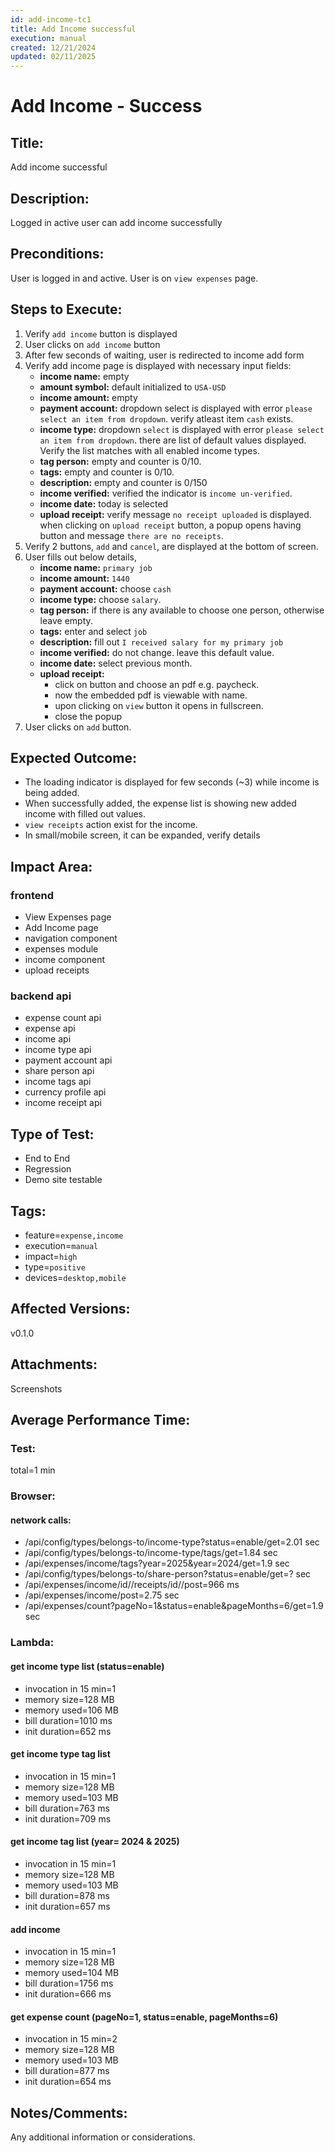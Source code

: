 ```yaml
---
id: add-income-tc1
title: Add Income successful
execution: manual
created: 12/21/2024
updated: 02/11/2025
---
```


# Add Income - Success

## Title:

Add income successful

## Description:

Logged in active user can add income successfully

## Preconditions:

User is logged in and active. User is on `view expenses` page.

## Steps to Execute:

1. Verify `add income` button is displayed
2. User clicks on `add income` button
3. After few seconds of waiting, user is redirected to income add form
4. Verify add income page is displayed with necessary input fields:
   - **income name:** empty
   - **amount symbol:** default initialized to `USA-USD`
   - **income amount:** empty
   - **payment account:** dropdown select is displayed with error `please select an item from dropdown`. verify atleast item `cash` exists.
   - **income type:** dropdown `select` is displayed with error `please select an item from dropdown`. there are list of default values displayed. Verify the list matches with all enabled income types.
   - **tag person:** empty and counter is 0/10.
   - **tags:** empty and counter is 0/10.
   - **description:** empty and counter is 0/150
   - **income verified:** verified the indicator is `income un-verified`.
   - **income date:** today is selected
   - **upload receipt:** verify message `no receipt uploaded` is displayed. when clicking on `upload receipt` button, a popup opens having button and message `there are no receipts`.
5. Verify 2 buttons, `add` and `cancel`, are displayed at the bottom of screen.
6. User fills out below details,
   - **income name:** `primary job`
   - **income amount:** `1440`
   - **payment account:** choose `cash`
   - **income type:** choose `salary`.
   - **tag person:** if there is any available to choose one person, otherwise leave empty.
   - **tags:** enter and select `job`
   - **description:** fill out `I received salary for my primary job`
   - **income verified:** do not change. leave this default value.
   - **income date:** select previous month.
   - **upload receipt:**
     - click on button and choose an pdf e.g. paycheck.
     - now the embedded pdf is viewable with name.
     - upon clicking on `view` button it opens in fullscreen.
     - close the popup
7. User clicks on `add` button.

## Expected Outcome:

- The loading indicator is displayed for few seconds (~3) while income is being added.
- When successfully added, the expense list is showing new added income with filled out values.
- `view receipts` action exist for the income.
- In small/mobile screen, it can be expanded, verify details

## Impact Area:

### frontend

- View Expenses page
- Add Income page
- navigation component
- expenses module
- income component
- upload receipts

### backend api

- expense count api
- expense api
- income api
- income type api
- payment account api
- share person api
- income tags api
- currency profile api
- income receipt api

## Type of Test:

- End to End
- Regression
- Demo site testable

## Tags:

- feature=`expense,income`
- execution=`manual`
- impact=`high`
- type=`positive`
- devices=`desktop,mobile`

## Affected Versions:

v0.1.0

## Attachments:

Screenshots

## Average Performance Time:

### Test:

total=1 min

### Browser:

#### network calls:

- /api/config/types/belongs-to/income-type?status=enable/get=2.01 sec
- /api/config/types/belongs-to/income-type/tags/get=1.84 sec
- /api/expenses/income/tags?year=2025&year=2024/get=1.9 sec
- /api/config/types/belongs-to/share-person?status=enable/get=? sec
- /api/expenses/income/id/<income-id>/receipts/id/<receipt-id>/post=966 ms
- /api/expenses/income/post=2.75 sec
- /api/expenses/count?pageNo=1&status=enable&pageMonths=6/get=1.9 sec

### Lambda:

#### get income type list (status=enable)

- invocation in 15 min=1
- memory size=128 MB
- memory used=106 MB
- bill duration=1010 ms
- init duration=652 ms

#### get income type tag list

- invocation in 15 min=1
- memory size=128 MB
- memory used=103 MB
- bill duration=763 ms
- init duration=709 ms

#### get income tag list (year= 2024 & 2025)

- invocation in 15 min=1
- memory size=128 MB
- memory used=103 MB
- bill duration=878 ms
- init duration=657 ms

#### add income

- invocation in 15 min=1
- memory size=128 MB
- memory used=104 MB
- bill duration=1756 ms
- init duration=666 ms

#### get expense count (pageNo=1, status=enable, pageMonths=6)

- invocation in 15 min=2
- memory size=128 MB
- memory used=103 MB
- bill duration=877 ms
- init duration=654 ms

## Notes/Comments:

Any additional information or considerations.
